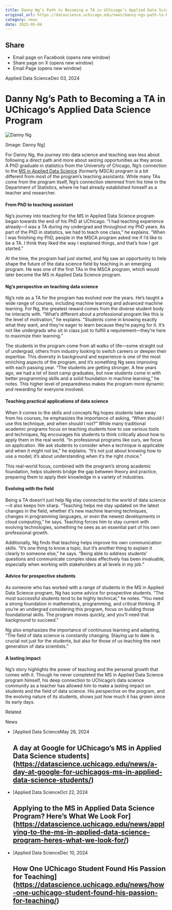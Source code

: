 ```yaml
---
title: Danny Ng’s Path to Becoming a TA in UChicago’s Applied Data Science Program – DSI
original_url: https://datascience.uchicago.edu/news/danny-ngs-path-to-becoming-a-ta-in-uchicagos-applied-data-science-program
category: news
date: 2025-05-04
---
```


## Share

* Email page on Facebook (opens new window)
* Share page on X (opens new window)
* Email Page (opens new window)

<!-- Table-like structure detected -->

Applied Data ScienceDec 03, 2024

# Danny Ng’s Path to Becoming a TA in UChicago’s Applied Data Science Program

![Danny Ng](https://datascience.uchicago.edu/wp-content/uploads/2024/12/danny_ng.jpg)

[Image: Danny Ng]

For Danny Ng, the journey into data science and teaching was less about following a direct path and more about seizing opportunities as they arose. A PhD graduate in statistics from the University of Chicago, Ng’s connection to the [MS in Applied Data Science](https://datascience.uchicago.edu/education/masters-programs/ms-in-applied-data-science/) (formerly MSCA) program is a bit different from most of the program’s teaching assistants. While many TAs come from the program itself, Ng’s connection stemmed from his time in the Department of Statistics, where he had already established himself as a teacher and researcher.

#### **From PhD to teaching assistant**

Ng’s journey into teaching for the MS in Applied Data Science program began towards the end of his PhD at UChicago. “I had teaching experience already—I was a TA during my undergrad and throughout my PhD years. As part of the PhD in statistics, we had to teach one class,” he explains. “When I was finishing my PhD, people in the MSCA program asked me if I’d like to be a TA. I think they liked the way I explained things, and that’s how I got started.”

At the time, the program had just started, and Ng saw an opportunity to help shape the future of the data science field by teaching in an emerging program. He was one of the first TAs in the MSCA program, which would later become the MS in Applied Data Science program.

#### **Ng’s perspective on teaching data science**

Ng’s role as a TA for the program has evolved over the years. He’s taught a wide range of courses, including machine learning and advanced machine learning. For Ng, the greatest reward comes from the diverse student body he interacts with. “What’s different about a professional program like this is the level of motivation,” he explains. “Students come in knowing exactly what they want, and they’re eager to learn because they’re paying for it. It’s not like undergrads who sit in class just to fulfill a requirement—they’re here to maximize their learning.”

The students in the program come from all walks of life—some straight out of undergrad, others from industry looking to switch careers or deepen their expertise. This diversity in background and experience is one of the most enriching aspects of the program, and it’s something Ng sees improving with each passing year. “The students are getting stronger. A few years ago, we had a lot of boot camp graduates, but now students come in with better programming skills and a solid foundation in machine learning,” he notes. This higher level of preparedness makes the program more dynamic and rewarding for everyone involved.

#### **Teaching practical applications of data science**

When it comes to the skills and concepts Ng hopes students take away from his courses, he emphasizes the importance of asking, “When should I use this technique, and when should I not?” While many traditional academic programs focus on teaching students how to use various tools and techniques, Ng encourages his students to think critically about how to apply them in the real world. “In professional programs like ours, we focus on application. We ask students to consider when a technique is applicable and when it might not be,” he explains. “It’s not just about knowing how to use a model; it’s about understanding when it’s the right choice.”

This real-world focus, combined with the program’s strong academic foundation, helps students bridge the gap between theory and practice, preparing them to apply their knowledge in a variety of industries.

#### **Evolving with the field**

Being a TA doesn’t just help Ng stay connected to the world of data science—it also keeps him sharp. “Teaching helps me stay updated on the latest changes in the field, whether it’s new machine learning techniques, changes in programming languages, or even the newest developments in cloud computing,” he says. Teaching forces him to stay current with evolving technologies, something he sees as an essential part of his own professional growth.

Additionally, Ng finds that teaching helps improve his own communication skills. “It’s one thing to know a topic, but it’s another thing to explain it clearly to someone else,” he says. “Being able to address students’ questions and communicate complex ideas effectively has been invaluable, especially when working with stakeholders at all levels in my job.”

#### **Advice for prospective students**

As someone who has worked with a range of students in the MS in Applied Data Science program, Ng has some advice for prospective students. “The most successful students tend to be highly technical,” he notes. “You need a strong foundation in mathematics, programming, and critical thinking. If you’re an undergrad considering this program, focus on building those foundational skills. The program moves quickly, and you’ll need that background to succeed.”

Ng also emphasizes the importance of continuous learning and adapting, “The field of data science is constantly changing. Staying up to date is crucial not just for the students, but also for those of us teaching the next generation of data scientists.”

#### **A lasting impact**

Ng’s story highlights the power of teaching and the personal growth that comes with it. Though he never completed the MS in Applied Data Science program himself, his deep connection to UChicago’s data science community as a teacher has allowed him to make a lasting impact on students and the field of data science. His perspective on the program, and the evolving nature of its students, shows just how much it has grown since its early days.

Related

News

* [Applied Data ScienceMay 28, 2024

  ## A day at Google for UChicago’s MS in Applied Data Science students](https://datascience.uchicago.edu/news/a-day-at-google-for-uchicagos-ms-in-applied-data-science-students/)
* [Applied Data ScienceOct 22, 2024

  ## Applying to the MS in Applied Data Science Program? Here’s What We Look For](https://datascience.uchicago.edu/news/applying-to-the-ms-in-applied-data-science-program-heres-what-we-look-for/)
* [Applied Data ScienceDec 10, 2024

  ## How One UChicago Student Found His Passion for Teaching](https://datascience.uchicago.edu/news/how-one-uchicago-student-found-his-passion-for-teaching/)